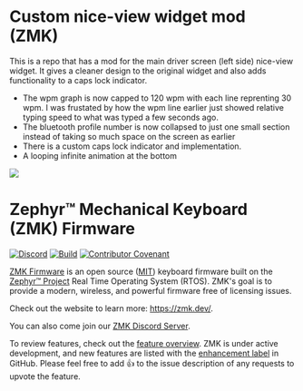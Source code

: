 # Custom nice-view widget mod (ZMK)

This is a repo that has a mod for the main driver screen (left side) nice-view widget. It gives a cleaner design to the original widget and also adds functionality to a caps lock indicator.
- The wpm graph is now capped to 120 wpm with each line reprenting 30 wpm. I was frustated by how the wpm line earlier just showed relative typing speed to what was typed a few seconds ago.
- The bluetooth profile number is now collapsed to just one small section instead of taking so much space on the screen as earlier
- There is a custom caps lock indicator and implementation.
- A looping infinite animation at the bottom 

![](./images/left.gif)

# Zephyr™ Mechanical Keyboard (ZMK) Firmware

[![Discord](https://img.shields.io/discord/719497620560543766)](https://zmk.dev/community/discord/invite)
[![Build](https://github.com/zmkfirmware/zmk/workflows/Build/badge.svg)](https://github.com/zmkfirmware/zmk/actions)
[![Contributor Covenant](https://img.shields.io/badge/Contributor%20Covenant-v2.0%20adopted-ff69b4.svg)](CODE_OF_CONDUCT.md)

[ZMK Firmware](https://zmk.dev/) is an open source ([MIT](LICENSE)) keyboard firmware built on the [Zephyr™ Project](https://www.zephyrproject.org/) Real Time Operating System (RTOS). ZMK's goal is to provide a modern, wireless, and powerful firmware free of licensing issues.

Check out the website to learn more: https://zmk.dev/.

You can also come join our [ZMK Discord Server](https://zmk.dev/community/discord/invite).

To review features, check out the [feature overview](https://zmk.dev/docs/). ZMK is under active development, and new features are listed with the [enhancement label](https://github.com/zmkfirmware/zmk/issues?q=is%3Aissue+is%3Aopen+label%3Aenhancement) in GitHub. Please feel free to add 👍 to the issue description of any requests to upvote the feature.
